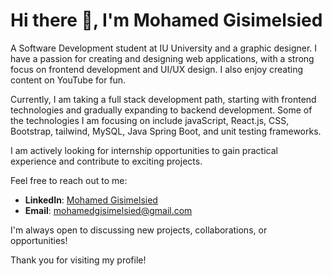 # Hi there 👋, I'm Mohamed Gisimelsied

A Software Development student at IU University and a graphic designer. I have a passion for creating and designing web applications, with a strong focus on frontend development and UI/UX design. I also enjoy creating content on YouTube for fun.

Currently, I am taking a full stack development path, starting with frontend technologies and gradually expanding to backend development. Some of the technologies I am focusing on include javaScript, React.js, CSS, Bootstrap, tailwind, MySQL, Java Spring Boot, and unit testing frameworks.

I am actively looking for internship opportunities to gain practical experience and contribute to exciting projects.

Feel free to reach out to me:
- **LinkedIn**: [Mohamed Gisimelsied](https://www.linkedin.com/in/mohamed-gisimelsied-426418249)
- **Email**: mohamedgisimelsied@gmail.com

I'm always open to discussing new projects, collaborations, or opportunities!

Thank you for visiting my profile!
